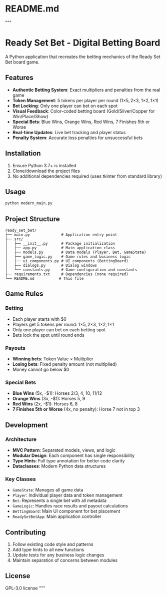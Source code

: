 # README.md
"""
# Ready Set Bet - Digital Betting Board

A Python application that recreates the betting mechanics of the Ready Set Bet board game.

## Features

- **Authentic Betting System**: Exact multipliers and penalties from the real game
- **Token Management**: 5 tokens per player per round (1×$5, 2×$3, 1×$2, 1×$1)
- **Bet Locking**: Only one player can bet on each spot
- **Visual Feedback**: Color-coded betting board (Gold/Silver/Copper for Win/Place/Show)
- **Special Bets**: Blue Wins, Orange Wins, Red Wins, 7 Finishes 5th or Worse
- **Real-time Updates**: Live bet tracking and player status
- **Penalty System**: Accurate loss penalties for unsuccessful bets

## Installation

1. Ensure Python 3.7+ is installed
2. Clone/download the project files
3. No additional dependencies required (uses tkinter from standard library)

## Usage

```bash
python modern_main.py
```

## Project Structure

```
ready_set_bet/
├── main.py              # Application entry point
├── src/
│   ├── __init__.py      # Package initialization
│   ├── app.py           # Main application class
│   ├── models.py        # Data models (Player, Bet, GameState)
│   ├── game_logic.py    # Game rules and business logic
│   ├── ui_components.py # UI components (BettingBoard)
│   ├── dialogs.py       # Dialog windows
│   └── constants.py     # Game configuration and constants
├── requirements.txt     # Dependencies (none required)
└── README.md           # This file
```

## Game Rules

### Betting
- Each player starts with $0
- Players get 5 tokens per round: 1×$5, 2×$3, 1×$2, 1×$1
- Only one player can bet on each betting spot
- Bets lock the spot until round ends

### Payouts
- **Winning bets**: Token Value × Multiplier
- **Losing bets**: Fixed penalty amount (not multiplied)
- Money cannot go below $0

### Special Bets
- **Blue Wins** (5x, -$1): Horses 2/3, 4, 10, 11/12
- **Orange Wins** (3x, -$1): Horses 5, 9  
- **Red Wins** (2x, -$1): Horses 6, 8
- **7 Finishes 5th or Worse** (4x, no penalty): Horse 7 not in top 3

## Development

### Architecture
- **MVC Pattern**: Separated models, views, and logic
- **Modular Design**: Each component has single responsibility
- **Type Hints**: Full type annotation for better code clarity
- **Dataclasses**: Modern Python data structures

### Key Classes
- `GameState`: Manages all game data
- `Player`: Individual player data and token management
- `Bet`: Represents a single bet with all metadata
- `GameLogic`: Handles race results and payout calculations
- `BettingBoard`: Main UI component for bet placement
- `ReadySetBetApp`: Main application controller

## Contributing

1. Follow existing code style and patterns
2. Add type hints to all new functions
3. Update tests for any business logic changes
4. Maintain separation of concerns between modules

## License

GPL-3.0 license
"""